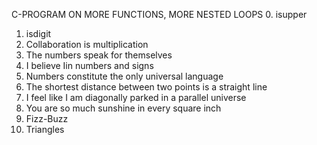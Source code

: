 C-PROGRAM ON MORE FUNCTIONS, MORE NESTED LOOPS
0. isupper
1. isdigit
2. Collaboration is multiplication
3. The numbers speak for themselves
4. I believe Iin numbers and signs
5. Numbers constitute the only universal language
6. The shortest distance between two points is a straight line
7. I feel like I am diagonally parked in a parallel universe
8. You are so much sunshine in every square inch
9. Fizz-Buzz
10. Triangles

